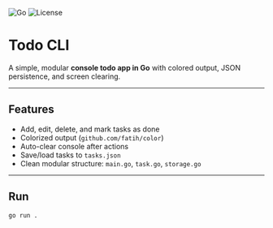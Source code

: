 ![Go](https://img.shields.io/badge/Go-00ADD8?style=for-the-badge&logo=go&logoColor=white)
![License](https://img.shields.io/github/license/qxrmy/todo-cli)

# Todo CLI

A simple, modular **console todo app in Go** with colored output, JSON persistence, and screen clearing.

---

## Features
- Add, edit, delete, and mark tasks as done
- Colorized output (`github.com/fatih/color`)
- Auto-clear console after actions
- Save/load tasks to `tasks.json`
- Clean modular structure: `main.go`, `task.go`, `storage.go`

---

## Run

```bash
go run .

